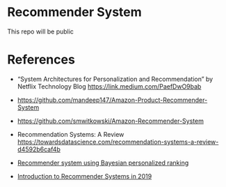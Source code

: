 # Recommender System

This repo will be public



# References


- “System Architectures for Personalization and Recommendation” by Netflix Technology Blog https://link.medium.com/PaefDwO9bab

- https://github.com/mandeep147/Amazon-Product-Recommender-System

- https://github.com/smwitkowski/Amazon-Recommender-System

- Recommendation Systems: A Review https://towardsdatascience.com/recommendation-systems-a-review-d4592b6caf4b

- [Recommender system using Bayesian personalized ranking](https://towardsdatascience.com/recommender-system-using-bayesian-personalized-ranking-d30e98bba0b9)

- [Introduction to Recommender Systems in 2019](https://tryolabs.com/blog/introduction-to-recommender-systems/)
